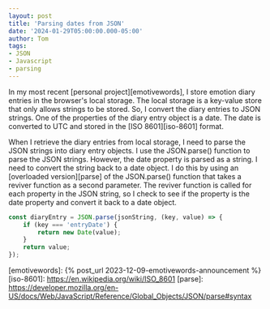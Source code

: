 ```yaml
---
layout: post
title: 'Parsing dates from JSON'
date: '2024-01-29T05:00:00.000-05:00'
author: Tom
tags:
- JSON
- Javascript
- parsing
---
```

In my most recent [personal project][emotivewords], I store emotion diary entries in the browser's local storage. The
local storage is a key-value store that only allows strings to be stored. So, I convert the diary entries to JSON
strings. One of the properties of the diary entry object is a date. The date is converted to UTC and stored in the
[ISO 8601][iso-8601] format.

When I retrieve the diary entries from local storage, I need to parse the JSON strings into diary entry objects. I use
the JSON.parse() function to parse the JSON strings. However, the date property is parsed as a string. I need to convert
the string back to a date object. I do this by using an [overloaded version][parse] of the JSON.parse() function that
takes a reviver function as a second parameter. The reviver function is called for each property in the JSON string, so
I check to see if the property is the date property and convert it back to a date object.

```javascript
const diaryEntry = JSON.parse(jsonString, (key, value) => {
    if (key === 'entryDate') {
        return new Date(value);
    }
    return value;
});
```

[emotivewords]: {% post_url 2023-12-09-emotivewords-announcement %}
[iso-8601]: https://en.wikipedia.org/wiki/ISO_8601
[parse]: https://developer.mozilla.org/en-US/docs/Web/JavaScript/Reference/Global_Objects/JSON/parse#syntax